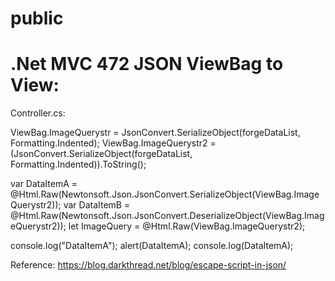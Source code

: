 # public

# .Net MVC 472 JSON ViewBag to View:
Controller.cs: 

ViewBag.ImageQuerystr = JsonConvert.SerializeObject(forgeDataList, Formatting.Indented);
ViewBag.ImageQuerystr2 = (JsonConvert.SerializeObject(forgeDataList, Formatting.Indented)).ToString();

var DataItemA = @Html.Raw(Newtonsoft.Json.JsonConvert.SerializeObject(ViewBag.ImageQuerystr2));
var DataItemB = @Html.Raw(Newtonsoft.Json.JsonConvert.DeserializeObject(ViewBag.ImageQuerystr2));
let ImageQuery = @Html.Raw(ViewBag.ImageQuerystr2);

console.log("DataItemA");
alert(DataItemA);
console.log(DataItemA);

Reference: https://blog.darkthread.net/blog/escape-script-in-json/
